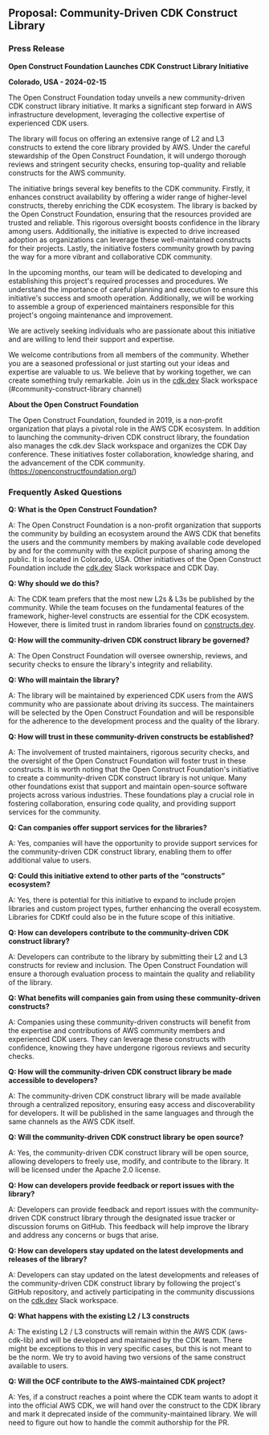 ## **Proposal: Community-Driven CDK Construct Library**

### Press Release

**Open Construct Foundation Launches CDK Construct Library Initiative**

**Colorado, USA - 2024-02-15**

The Open Construct Foundation today unveils a new community-driven CDK construct library initiative. It marks a significant step forward in AWS infrastructure development, leveraging the collective expertise of experienced CDK users.

The library will focus on offering an extensive range of L2 and L3 constructs to extend the core library provided by AWS. Under the careful stewardship of the Open Construct Foundation, it will undergo thorough reviews and stringent security checks, ensuring top-quality and reliable constructs for the AWS community.

The initiative brings several key benefits to the CDK community. Firstly, it enhances construct availability by offering a wider range of higher-level constructs, thereby enriching the CDK ecosystem. The library is backed by the Open Construct Foundation, ensuring that the resources provided are trusted and reliable. This rigorous oversight boosts confidence in the library among users. Additionally, the initiative is expected to drive increased adoption as organizations can leverage these well-maintained constructs for their projects. Lastly, the initiative fosters community growth by paving the way for a more vibrant and collaborative CDK community.

In the upcoming months, our team will be dedicated to developing and establishing this project's required processes and procedures. We understand the importance of careful planning and execution to ensure this initiative's success and smooth operation. Additionally, we will be working to assemble a group of experienced maintainers responsible for this project's ongoing maintenance and improvement.

We are actively seeking individuals who are passionate about this initiative and are willing to lend their support and expertise.

We welcome contributions from all members of the community. Whether you are a seasoned professional or just starting out your ideas and expertise are valuable to us. We believe that by working together, we can create something truly remarkable. Join us in the [cdk.dev](http://cdk.dev) Slack workspace (#community-construct-library channel)

**About the Open Construct Foundation**

The Open Construct Foundation, founded in 2019, is a non-profit organization that plays a pivotal role in the AWS CDK ecosystem. In addition to launching the community-driven CDK construct library, the foundation also manages the cdk.dev Slack workspace and organizes the CDK Day conference. These initiatives foster collaboration, knowledge sharing, and the advancement of the CDK community. (https://openconstructfoundation.org/)



### **Frequently Asked Questions**

**Q: What is the Open Construct Foundation?**

A: The Open Construct Foundation is a non-profit organization that supports the community by building an ecosystem around the AWS CDK that benefits the users and the community members by making available code developed by and for the community with the explicit purpose of sharing among the public. It is located in Colorado, USA. Other initiatives of the Open Construct Foundation include the [cdk.dev](http://cdk.dev) Slack workspace and CDK Day.

**Q: Why should we do this?**

A: The CDK team prefers that the most new L2s & L3s be published by the community. While the team focuses on the fundamental features of the framework, higher-level constructs are essential for the CDK ecosystem. However, there is limited trust in random libraries found on [constructs.dev](http://constructs.dev/).

**Q: How will the community-driven CDK construct library be governed?**

A: The Open Construct Foundation will oversee ownership, reviews, and security checks to ensure the library's integrity and reliability.

**Q: Who will maintain the library?**

A: The library will be maintained by experienced CDK users from the AWS community who are passionate about driving its success. The maintainers will be selected by the Open Construct Foundation and will be responsible for the adherence to the development process and the quality of the library.

**Q: How will trust in these community-driven constructs be established?**

A: The involvement of trusted maintainers, rigorous security checks, and the oversight of the Open Construct Foundation will foster trust in these constructs. It is worth noting that the Open Construct Foundation's initiative to create a community-driven CDK construct library is not unique. Many other foundations exist that support and maintain open-source software projects across various industries. These foundations play a crucial role in fostering collaboration, ensuring code quality, and providing support services for the community.

**Q: Can companies offer support services for the libraries?**

A: Yes, companies will have the opportunity to provide support services for the community-driven CDK construct library, enabling them to offer additional value to users.

**Q: Could this initiative extend to other parts of the “constructs” ecosystem?**

A: Yes, there is potential for this initiative to expand to include projen libraries and custom project types, further enhancing the overall ecosystem. Libraries for CDKtf could also be in the future scope of this initiative.

**Q: How can developers contribute to the community-driven CDK construct library?**

A: Developers can contribute to the library by submitting their L2 and L3 constructs for review and inclusion. The Open Construct Foundation will ensure a thorough evaluation process to maintain the quality and reliability of the library.

**Q: What benefits will companies gain from using these community-driven constructs?**

A: Companies using these community-driven constructs will benefit from the expertise and contributions of AWS community members and experienced CDK users. They can leverage these constructs with confidence, knowing they have undergone rigorous reviews and security checks.

**Q: How will the community-driven CDK construct library be made accessible to developers?**

A: The community-driven CDK construct library will be made available through a centralized repository, ensuring easy access and discoverability for developers. It will be published in the same languages and through the same channels as the AWS CDK itself.

**Q: Will the community-driven CDK construct library be open source?**

A: Yes, the community-driven CDK construct library will be open source, allowing developers to freely use, modify, and contribute to the library. It will be licensed under the Apache 2.0 license.

**Q: How can developers provide feedback or report issues with the library?**

A: Developers can provide feedback and report issues with the community-driven CDK construct library through the designated issue tracker or discussion forums on GitHub. This feedback will help improve the library and address any concerns or bugs that arise.

**Q: How can developers stay updated on the latest developments and releases of the library?**

A: Developers can stay updated on the latest developments and releases of the community-driven CDK construct library by following the project's GitHub repository, and actively participating in the community discussions on the [cdk.dev](http://cdk.dev) Slack workspace.

**Q: What happens with the existing L2 / L3 constructs**

A: The existing L2 / L3 constructs will remain within the AWS CDK (aws-cdk-lib) and will be developed and maintained by the CDK team. There might be exceptions to this in very specific cases, but this is not meant to be the norm. We try to avoid having two versions of the same construct available to users.

**Q: Will the OCF contribute to the AWS-maintained CDK project?** 

A: Yes, if a construct reaches a point where the CDK team wants to adopt it into the official AWS CDK, we will hand over the construct to the CDK library and mark it deprecated inside of the community-maintained library. We will need to figure out how to handle the commit authorship for the PR.
